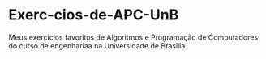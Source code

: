 # Exerc-cios-de-APC-UnB
Meus exercícios favoritos de Algoritmos e Programação de Computadores do curso de engenhariaa na Universidade de Brasília
